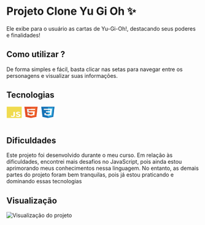 # Projeto Clone Yu Gi Oh ✨ 
Ele exibe para o usuário as cartas de Yu-Gi-Oh!, destacando seus poderes e finalidades!<br>

## Como utilizar ?
De forma simples e fácil, basta clicar nas setas para navegar entre os personagens e visualizar suas informações.<br>

## Tecnologias 
<div style="display: inline_block">
  <img align="center" alt="Js" height="30" width="40" src="https://raw.githubusercontent.com/devicons/devicon/master/icons/javascript/javascript-plain.svg">
  <img align="center" alt="HTML" height="30" width="40" src="https://raw.githubusercontent.com/devicons/devicon/master/icons/html5/html5-original.svg">
  <img align="center" alt="CSS" height="30" width="40" src="https://raw.githubusercontent.com/devicons/devicon/master/icons/css3/css3-original.svg">
</div><br>

## Dificuldades
Este projeto foi desenvolvido durante o meu curso. Em relação às dificuldades, encontrei mais desafios no JavaScript, pois ainda estou aprimorando meus conhecimentos nessa linguagem. No entanto, as demais partes do projeto foram bem tranquilas, pois já estou praticando e dominando essas tecnologias<br>

## Visualização
![Visualização do projeto](./assets/Vídeo%20sem%20título%20‐%20Feito%20com%20o%20Clipchamp.gif)
